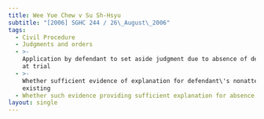 ```yaml
---
title: Wee Yue Chew v Su Sh-Hsyu
subtitle: "[2006] SGHC 244 / 26\_August\_2006"
tags:
  - Civil Procedure
  - Judgments and orders
  - >-
    Application by defendant to set aside judgment due to absence of defendant
    at trial
  - >-
    Whether sufficient evidence of explanation for defendant\'s nonattendance
    existing
  - Whether such evidence providing sufficient explanation for absence if true
layout: single
---
```


